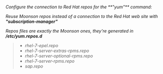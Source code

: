 <h6>Configure the connection to Red Hat repos for the **"yum"** command:

Reuse Moonson repos instead of a connection to the Red Hat web site with **"subscription-manager"**

Repos files are exactly the Moonson ones, they're generated in **/etc/yum.repos.d**

>- rhel-7-epel.repo
>- rhel-7-server-extras-rpms.repo
>- rhel-7-server-optional-rpms.repo
>- rhel-7-server-rpms.repo
>- sap.repo
